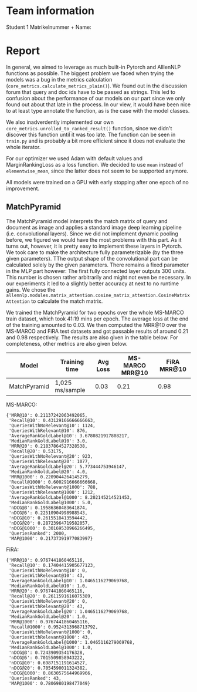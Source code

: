 # Team information

Student 1 Matrikelnummer + Name:

# Report

In general, we aimed to leverage as much built-in Pytorch and AlllenNLP functions as possible. The biggest problem we faced when trying the models was a bug in the metrics calculation (`core_metrics.calculate_metrics_plain()`). We found out in the discussion forum that query and doc ids have to be passed as strings. This led to confusion about the performance of our models on our part since we only found out about that late in the process. In our view, it would have been nice to at least type annotate the function, as is the case with the model classes.

We also inadverdently implemented our own `core_metrics.unrolled_to_ranked_result()` function, since we didn't discover this function until it was too late. The function can be seen in `train.py` and is probably a bit more efficient since it does not evaluate the whole iterator.

For our optimizer we used Adam with default values and MarginRankingLoss as a loss function. We decided to use `mean` instead of `elementwise_mean`, since the latter does not seem to be supported anymore.

All models were trained on a GPU with early stopping after one epoch of no improvement.

## MatchPyramid

The MatchPyramid model interprets the match matrix of query and document as image and applies a standard image deep learning pipeline (i.e. convolutional layers).
Since we did not implement dynamic pooling before, we figured we would have the most problems with this part. As it turns out, however, it is pretty easy to implement these layers in Pytorch.
We took care to make the architecture fully parameterizable (by the three given parameters). TThe output shape of the convolutional part can be calculated solely by the given parameters.
There remains a fixed parameter in the MLP part however: The first fully connected layer outputs 300 units. This number is chosen rather arbitrarily and might not even be necessary. In our experiments it led to a slightly better accuracy at next to no runtime gains.
We chose the `allennlp.modules.matrix_attention.cosine_matrix_attention.CosineMatrixAttention` to calculate the match matrix.

We trained the MatchPyramid for two epochs over the whole MS-MARCO train dataset, which took 41:19 mins per epoch. The average loss at the end of the training amounted to 0.03. We then computed the MRR@10 over the MS-MARCO and FiRA test datasets and got passable results of around 0.21 and 0.98 respectively. The results are also given in the table below. For completeness, other metrics are also given below.

| Model | Training time | Avg Loss | MS-MARCO MRR@10 | FiRA MRR@10 |
| --- | --- | --- | --- | --- |
| MatchPyramid | 1,025 ms/sample | 0.03 | 0.21 | 0.98 |

MS-MARCO:
```
{'MRR@10': 0.21137242063492065,
 'Recall@10': 0.43129166666666663,
 'QueriesWithNoRelevant@10': 1124,
 'QueriesWithRelevant@10': 876,
 'AverageRankGoldLabel@10': 3.6780821917808217,
 'MedianRankGoldLabel@10': 3.0,
 'MRR@20': 0.21837864527328538,
 'Recall@20': 0.53175,
 'QueriesWithNoRelevant@20': 923,
 'QueriesWithRelevant@20': 1077,
 'AverageRankGoldLabel@20': 5.773444753946147,
 'MedianRankGoldLabel@20': 4.0,
 'MRR@1000': 0.2209044264145279,
 'Recall@1000': 0.6002916666666668,
 'QueriesWithNoRelevant@1000': 788,
 'QueriesWithRelevant@1000': 1212,
 'AverageRankGoldLabel@1000': 8.202145214521453,
 'MedianRankGoldLabel@1000': 5.0,
 'nDCG@3': 0.19586360483641874,
 'nDCG@5': 0.22510904998988543,
 'nDCG@10': 0.2615518413594442,
 'nDCG@20': 0.28723964719582057,
 'nDCG@1000': 0.30169530966266495,
 'QueriesRanked': 2000,
 'MAP@1000': 0.21737391977083997}
```

FiRA:
```
{'MRR@10': 0.9767441860465116,
 'Recall@10': 0.17404415905677123,
 'QueriesWithNoRelevant@10': 0,
 'QueriesWithRelevant@10': 43,
 'AverageRankGoldLabel@10': 1.0465116279069768,
 'MedianRankGoldLabel@10': 1.0,
 'MRR@20': 0.9767441860465116,
 'Recall@20': 0.2611591616075389,
 'QueriesWithNoRelevant@20': 0,
 'QueriesWithRelevant@20': 43,
 'AverageRankGoldLabel@20': 1.0465116279069768,
 'MedianRankGoldLabel@20': 1.0,
 'MRR@1000': 0.9767441860465116,
 'Recall@1000': 0.9524313968713792,
 'QueriesWithNoRelevant@1000': 0,
 'QueriesWithRelevant@1000': 43,
 'AverageRankGoldLabel@1000': 1.0465116279069768,
 'MedianRankGoldLabel@1000': 1.0,
 'nDCG@3': 0.7243909354176328,
 'nDCG@5': 0.7015509858943222,
 'nDCG@10': 0.6987151191614527,
 'nDCG@20': 0.7054590011324382,
 'nDCG@1000': 0.8630575644969966,
 'QueriesRanked': 43,
 'MAP@1000': 0.7806980198477049}
```
